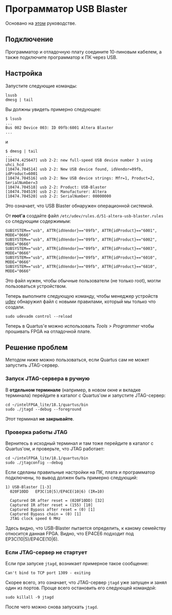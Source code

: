 # Программатор USB Blaster

Основано на [этом](https://wiki.archlinux.org/index.php/Altera_Design_Software) руководстве.

## Подключение

Программатор и отладочную плату соедините 10-пиновым кабелем, а также подключите программатор к ПК через USB.

## Настройка

Запустите следующие команды:

```
lsusb
dmesg | tail
```

Вы должны увидеть примерно следующее:

```
$ lsusb
...
Bus 002 Device 003: ID 09fb:6001 Altera Blaster
...
```
и
```
$ dmesg | tail
...
[10474.425647] usb 2-2: new full-speed USB device number 3 using uhci_hcd
[10474.704514] usb 2-2: New USB device found, idVendor=09fb, idProduct=6001
[10474.704516] usb 2-2: New USB device strings: Mfr=1, Product=2, SerialNumber=3
[10474.704518] usb 2-2: Product: USB-Blaster
[10474.704519] usb 2-2: Manufacturer: Altera
[10474.704520] usb 2-2: SerialNumber: 00000000
```

Это означает, что USB Blaster обнаружен операционной системой.

От **root'а** создайте файл `/etc/udev/rules.d/51-altera-usb-blaster.rules` со следующим содержимым:

```
SUBSYSTEM=="usb", ATTR{idVendor}=="09fb", ATTR{idProduct}=="6001", MODE="0666"
SUBSYSTEM=="usb", ATTR{idVendor}=="09fb", ATTR{idProduct}=="6002", MODE="0666"
SUBSYSTEM=="usb", ATTR{idVendor}=="09fb", ATTR{idProduct}=="6003", MODE="0666"
SUBSYSTEM=="usb", ATTR{idVendor}=="09fb", ATTR{idProduct}=="6010", MODE="0666"
SUBSYSTEM=="usb", ATTR{idVendor}=="09fb", ATTR{idProduct}=="6810", MODE="0666"
```

Это файл нужен, чтобы обычные пользователи (не только root), могли пользоваться устройством.

Теперь выполните следующую команду, чтобы менеджер устройств [udev](https://wiki.archlinux.org/index.php/udev_(%D0%A0%D1%83%D1%81%D1%81%D0%BA%D0%B8%D0%B9)) обнаружил файл с новыми правилами, который мы только что создали.

```
sudo udevadm control --reload
```

Теперь в Quartus'е можно использовать _Tools > Programmer_ чтобы прошивать FPGA на отладочной плате.

## Решение проблем

Методом ниже можно пользоваться, если Quartus сам не может запустить JTAG-сервер.
 
### Запуск JTAG-сервера в ручную

В **отдельном терминале** (например, в новом окне и вкладке терминала) перейдите в каталог с Quartus'ом и запустите JTAG-сервер:

```
cd ~/intelFPGA_lite/18.1/quartus/bin
sudo ./jtagd --debug --foreground
```

Этот терминал **не закрывайте**.

### Проверка работы JTAG

Вернитесь в исходный терминал и там тоже перейдите в каталог с Quartus'ом, и проверьте, что JTAG работает:

```
cd ~/intelFPGA_lite/18.1/quartus/bin
sudo ./jtagconfig --debug
```

Если сделаны правильные настройки на ПК, плата и программатор подключены, то вывод должен быть примерно следующий:

```
1) USB-Blaster [1-3]
  020F10DD   EP3C(10|5)/EP4CE(10|6) (IR=10)

  Captured DR after reset = (020F10DD) [32]
  Captured IR after reset = (155) [10]
  Captured Bypass after reset = (0) [1]
  Captured Bypass chain = (0) [1]
  JTAG clock speed 6 MHz
```

Здесь видно, что USB-Blaster пытается определить, к какому семейству относится данная FPGA. Видно, что EP4CE6 подходит под EP3C(10|5)/EP4CE(10|6).

### Если JTAG-сервер не стартует

Если при запуске `jtagd`, возникает примерное такое сообщение:
```
Can't bind to TCP port 1309 - exiting
```
Скорее всего, это означает, что JTAG-сервер `jtagd` уже запущен и занял один из портов. Проще всего остановить его следующей командой:
```
sudo killall -9 jtagd
```
После чего можно снова запускать `jtagd`.
